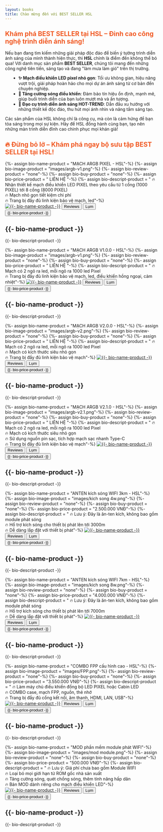 ```yaml
---
layout: books
title: Chào mừng đến với BEST SELLER HSL
---
```

<head>
	<link rel="stylesheet" type="text/css" href="css/book_style.css" />
	<link rel="stylesheet" type="text/css" href="css/books_component.css" />
	<!-- Modernizr is used for flexbox fallback -->
	<script src="js/modernizr.custom.js"></script>
</head>
<div class="view">
	<div class="my__suggestion">
		<h2 style="color: #f15a24;">Khám phá BEST SELLER tại HSL – Đỉnh cao công nghệ trình diễn ánh sáng!</h2>
		<p>Nếu bạn đang tìm kiếm những giải pháp độc đáo để biến ý tưởng trình diễn ánh sáng của mình thành hiện thực, thì <strong>HSL</strong> chính là điểm đến không thể bỏ qua! Với danh mục sản phẩm <strong>BEST SELLER</strong>, chúng tôi mang đến những công nghệ tiên tiến, sáng tạo và đang "làm mưa làm gió" trên thị trường.</p>
		<ul style="margin-left: 20px;">
			<li><strong>✨ Mạch điều khiển LED pixel nhỏ gọn</strong>: Tối ưu không gian, hiệu năng vượt trội, giải pháp hoàn hảo cho mọi dự án ánh sáng từ cơ bản đến chuyên nghiệp.</li>
			<li><strong>📡 Tăng cường sóng điều khiển</strong>: Đảm bảo tín hiệu ổn định, mạnh mẽ, giúp buổi trình diễn của bạn luôn mượt mà và ấn tượng.</li>
			<li><strong>🎇 Đạo cụ trình diễn ánh sáng HOT-TREND</strong>: Dẫn đầu xu hướng với những thiết kế độc đáo, thu hút mọi ánh nhìn và nâng tầm sáng tạo.</li>
		</ul>
		<p>Các sản phẩm của HSL không chỉ là công cụ, mà còn là cảm hứng để bạn tỏa sáng trong mọi sự kiện. Hãy để HSL đồng hành cùng bạn, tạo nên những màn trình diễn đỉnh cao chinh phục mọi khán giả!</p>
		<h2 style="color: #f15a24; font-weight: bold;">🔥 Đừng bỏ lỡ – Khám phá ngay bộ sưu tập BEST SELLER tại HSL!</h2>
	</div>
	<div>
		<section class="grid">
		<!-- sách 1 -->
			<div class="product">
				<div class="product__info">
					{%- assign bio-name-product = "MẠCH ARGB PIXEL - HSL"-%}<!--  Tên sản phẩm -->
					{%- assign bio-image-product = "images/argb-v1.png"-%}<!--  Ảnh sản phẩm -->
					{%- assign bio-review-product = "none"-%}<!--  Link review sản phẩm -->
					{%- assign bio-buy-product = "none"-%}<!--  Link mua sản phẩm -->
					{%- assign bio-price-product = " LIÊN HỆ "-%}<!--  Giá bán sản phẩm -->
					{%- assign bio-descript-product = "
					🔥 Nhận thiết kế mạch điều khiển LED PIXEL theo yêu cầu từ 1 cổng (1000 PIXEL) tới 8 cổng (8000 PIXEL)<br>
					🔥 Mạch nhỏ gọn tiết kiệm chi phí<br>
					🔥 Trang bị đầy đủ linh kiện bảo vệ mạch, led"-%}<!--  Mô tả sản phẩm -->
					<a href="{{- bio-buy-product -}}" target="_blank"><img class="product__image"  src="{{- bio-image-product -}}" alt="{{- bio-name-product -}}"></a><!--  Ảnh sản phẩm -->
					<button class="action action--button" onclick="window.open('{{- bio-review-product -}}')"><i class="fa fa-check-circle-o"></i><span class="action__text">Reviews</span></button> <!--  Link review sản phẩm -->
					<button class="action action--button" onclick="window.open('{{- bio-buy-product -}}')"><i class="fa fa-shopping-cart"></i><span class="action__text">Lụm</span></button> <!--  Link mua sản phẩm -->
					<br>
					<button class="action action--button" onclick="window.open('{{- bio-buy-product -}}')"><i class="fa-solid fa-dollar-sign"></i><span class="action__text">{{- bio-price-product -}}</span></button> <!--  Giá mua sản phẩm -->
					<h2 class="product__title">{{- bio-name-product -}}</h2> <!--  Tên sản phẩm -->
					<p>{{- bio-descript-product -}}</p>
				</div>
			</div>	
		<!-- sách 1 -->
			<div class="product">
				<div class="product__info">
					{%- assign bio-name-product = "MẠCH ARGB V1.0.0 - HSL"-%}<!--  Tên sản phẩm -->
					{%- assign bio-image-product = "images/argb-v1.png"-%}<!--  Ảnh sản phẩm -->
					{%- assign bio-review-product = "none"-%}<!--  Link review sản phẩm -->
					{%- assign bio-buy-product = "none"-%}<!--  Link mua sản phẩm -->
					{%- assign bio-price-product = " LIÊN HỆ "-%}<!--  Giá bán sản phẩm -->
					{%- assign bio-descript-product = "
					🔥 Mạch có 2 ngõ ra led, mỗi ngõ ra 1000 led Pixel<br>
					🔥 Trang bị đầy đủ linh kiện bảo vệ mạch, led, điều khiển hồng ngoại, cảm nhiệt"-%}<!--  Mô tả sản phẩm -->
					<a href="{{- bio-buy-product -}}" target="_blank"><img class="product__image"  src="{{- bio-image-product -}}" alt="{{- bio-name-product -}}"></a><!--  Ảnh sản phẩm -->
					<button class="action action--button" onclick="window.open('{{- bio-review-product -}}')"><i class="fa fa-check-circle-o"></i><span class="action__text">Reviews</span></button> <!--  Link review sản phẩm -->
					<button class="action action--button" onclick="window.open('{{- bio-buy-product -}}')"><i class="fa fa-shopping-cart"></i><span class="action__text">Lụm</span></button> <!--  Link mua sản phẩm -->
					<br>
					<button class="action action--button" onclick="window.open('{{- bio-buy-product -}}')"><i class="fa-solid fa-dollar-sign"></i><span class="action__text">{{- bio-price-product -}}</span></button> <!--  Giá mua sản phẩm -->
					<h2 class="product__title">{{- bio-name-product -}}</h2> <!--  Tên sản phẩm -->
					<p>{{- bio-descript-product -}}</p>
				</div>
			</div>	
		<!-- sách 6 -->
			<div class="product">
				<div class="product__info">
					{%- assign bio-name-product = "MẠCH ARGB V2.0.0 - HSL"-%}<!--  Tên sản phẩm -->
					{%- assign bio-image-product = "images/argb-v2.png"-%}<!--  Ảnh sản phẩm -->
					{%- assign bio-review-product = "none"-%}<!--  Link review sản phẩm -->
					{%- assign bio-buy-product = "none"-%}<!--  Link mua sản phẩm -->
					{%- assign bio-price-product = " LIÊN HỆ "-%}<!--  Giá bán sản phẩm -->
					{%- assign bio-descript-product = "
					🔥 Mạch có 2 ngõ ra led, mỗi ngõ ra 1000 led Pixel<br>
					🔥 Mạch có kích thước siêu nhỏ gọn<br>
					🔥 Trang bị đầy đủ linh kiện bảo vệ mạch"-%}<!--  Mô tả sản phẩm -->
					<a href="{{- bio-buy-product -}}" target="_blank"><img class="product__image"  src="{{- bio-image-product -}}" alt="{{- bio-name-product -}}"></a><!--  Ảnh sản phẩm -->
					<button class="action action--button" onclick="window.open('{{- bio-review-product -}}')"><i class="fa fa-check-circle-o"></i><span class="action__text">Reviews</span></button> <!--  Link review sản phẩm -->
					<button class="action action--button" onclick="window.open('{{- bio-buy-product -}}')"><i class="fa fa-shopping-cart"></i><span class="action__text">Lụm</span></button> <!--  Link mua sản phẩm -->
					<br>
					<button class="action action--button" onclick="window.open('{{- bio-buy-product -}}')"><i class="fa-solid fa-dollar-sign"></i><span class="action__text">{{- bio-price-product -}}</span></button> <!--  Giá mua sản phẩm -->
					<h2 class="product__title">{{- bio-name-product -}}</h2> <!--  Tên sản phẩm -->
					<p>{{- bio-descript-product -}}</p>
				</div>
			</div>	
					<!-- sách 6 -->
			<div class="product">
				<div class="product__info">
					{%- assign bio-name-product = "MẠCH ARGB V2.1.0 - HSL"-%}<!--  Tên sản phẩm -->
					{%- assign bio-image-product = "images/argb-v2.1.png"-%}<!--  Ảnh sản phẩm -->
					{%- assign bio-review-product = "none"-%}<!--  Link review sản phẩm -->
					{%- assign bio-buy-product = "none"-%}<!--  Link mua sản phẩm -->
					{%- assign bio-price-product = " LIÊN HỆ "-%}<!--  Giá bán sản phẩm -->
					{%- assign bio-descript-product = "
					🔥 Mạch có 2 ngõ ra led, mỗi ngõ ra 1000 led Pixel<br>
					🔥 Mạch có kích thước siêu nhỏ gọn<br>
					🔥 Sử dụng nguồn pin sạc, tích hợp mạch sạc nhanh Type-C<br>
					🔥 Trang bị đầy đủ linh kiện bảo vệ mạch"-%}<!--  Mô tả sản phẩm -->
					<a href="{{- bio-buy-product -}}" target="_blank"><img class="product__image"  src="{{- bio-image-product -}}" alt="{{- bio-name-product -}}"></a><!--  Ảnh sản phẩm -->
					<button class="action action--button" onclick="window.open('{{- bio-review-product -}}')"><i class="fa fa-check-circle-o"></i><span class="action__text">Reviews</span></button> <!--  Link review sản phẩm -->
					<button class="action action--button" onclick="window.open('{{- bio-buy-product -}}')"><i class="fa fa-shopping-cart"></i><span class="action__text">Lụm</span></button> <!--  Link mua sản phẩm -->
					<br>
					<button class="action action--button" onclick="window.open('{{- bio-buy-product -}}')"><i class="fa-solid fa-dollar-sign"></i><span class="action__text">{{- bio-price-product -}}</span></button> <!--  Giá mua sản phẩm -->
					<h2 class="product__title">{{- bio-name-product -}}</h2> <!--  Tên sản phẩm -->
					<p>{{- bio-descript-product -}}</p>
				</div>
			</div>	
		<!-- sách 1 -->
			<div class="product">
				<div class="product__info">
					{%- assign bio-name-product = "ANTEN kích sóng WIFI 3km - HSL"-%}<!--  Tên sản phẩm -->
					{%- assign bio-image-product = "images/kich song 4w.png"-%}<!--  Ảnh sản phẩm -->
					{%- assign bio-review-product = "none"-%}<!--  Link review sản phẩm -->
					{%- assign bio-buy-product = "none"-%}<!--  Link mua sản phẩm -->
					{%- assign bio-price-product = "2.500.000 VNĐ"-%}<!--  Giá bán sản phẩm -->
					{%- assign bio-descript-product = "
					🔥 Lưu ý: Đây là ăn-ten kích, không bao gồm module phát sóng<br>
					🔥 Hổ trợ kích sóng cho thiết bị phát lên tới 3000m<br>
					🔥 Dễ dàng lắp đặt với thiết bị phát"-%}<!--  Mô tả sản phẩm -->
					<a href="{{- bio-buy-product -}}" target="_blank"><img class="product__image"  src="{{- bio-image-product -}}" alt="{{- bio-name-product -}}"></a><!--  Ảnh sản phẩm -->
					<button class="action action--button" onclick="window.open('{{- bio-review-product -}}')"><i class="fa fa-check-circle-o"></i><span class="action__text">Reviews</span></button> <!--  Link review sản phẩm -->
					<button class="action action--button" onclick="window.open('{{- bio-buy-product -}}')"><i class="fa fa-shopping-cart"></i><span class="action__text">Lụm</span></button> <!--  Link mua sản phẩm -->
					<br>
					<button class="action action--button" onclick="window.open('{{- bio-buy-product -}}')"><i class="fa-solid fa-dollar-sign"></i><span class="action__text">{{- bio-price-product -}}</span></button> <!--  Giá mua sản phẩm -->
					<h2 class="product__title">{{- bio-name-product -}}</h2> <!--  Tên sản phẩm -->
					<p>{{- bio-descript-product -}}</p>
				</div>
			</div>	
		<!-- sách 6 -->
			<div class="product">
				<div class="product__info">
					{%- assign bio-name-product = "ANTEN kích sóng WIFI 7km - HSL"-%}<!--  Tên sản phẩm -->
					{%- assign bio-image-product = "images/kich song 8w.png"-%}<!--  Ảnh sản phẩm -->
					{%- assign bio-review-product = "none"-%}<!--  Link review sản phẩm -->
					{%- assign bio-buy-product = "none"-%}<!--  Link mua sản phẩm -->
					{%- assign bio-price-product = "4.000.000 VNĐ"-%}<!--  Giá bán sản phẩm -->
					{%- assign bio-descript-product = "
					🔥 Lưu ý: Đây là ăn-ten kích, không bao gồm module phát sóng<br>
					🔥 Hổ trợ kích sóng cho thiết bị phát lên tới 7000m<br>
					🔥 Dễ dàng lắp đặt với thiết bị phát"-%}<!--  Mô tả sản phẩm -->
					<a href="{{- bio-buy-product -}}" target="_blank"><img class="product__image"  src="{{- bio-image-product -}}" alt="{{- bio-name-product -}}"></a><!--  Ảnh sản phẩm -->
					<button class="action action--button" onclick="window.open('{{- bio-review-product -}}')"><i class="fa fa-check-circle-o"></i><span class="action__text">Reviews</span></button> <!--  Link review sản phẩm -->
					<button class="action action--button" onclick="window.open('{{- bio-buy-product -}}')"><i class="fa fa-shopping-cart"></i><span class="action__text">Lụm</span></button> <!--  Link mua sản phẩm -->
					<br>
					<button class="action action--button" onclick="window.open('{{- bio-buy-product -}}')"><i class="fa-solid fa-dollar-sign"></i><span class="action__text">{{- bio-price-product -}}</span></button> <!--  Giá mua sản phẩm -->
					<h2 class="product__title">{{- bio-name-product -}}</h2> <!--  Tên sản phẩm -->
					<p>{{- bio-descript-product -}}</p>
				</div>
			</div>	
					<!-- sách 6 -->
			<div class="product">
				<div class="product__info">
					{%- assign bio-name-product = "COMBO FPP cấu hình cao - HSL"-%}<!--  Tên sản phẩm -->
					{%- assign bio-image-product = "images/FPP.png"-%}<!--  Ảnh sản phẩm -->
					{%- assign bio-review-product = "none"-%}<!--  Link review sản phẩm -->
					{%- assign bio-buy-product = "none"-%}<!--  Link mua sản phẩm -->
					{%- assign bio-price-product = "3.550.000 VNĐ"-%}<!--  Giá bán sản phẩm -->
					{%- assign bio-descript-product = "
					🔥 Làm máy chủ điều khiển đồng bộ LED PIXEL hoặc Cabin LED<br>
					🔥 COMBO case, mạch FPP, nguồn, thẻ nhớ<br>
					🔥 Trang bị đầy đủ cổng kết nối, âm thanh, HDMI, LAN, USB"-%}<!--  Mô tả sản phẩm -->
					<a href="{{- bio-buy-product -}}" target="_blank"><img class="product__image"  src="{{- bio-image-product -}}" alt="{{- bio-name-product -}}"></a><!--  Ảnh sản phẩm -->
					<button class="action action--button" onclick="window.open('{{- bio-review-product -}}')"><i class="fa fa-check-circle-o"></i><span class="action__text">Reviews</span></button> <!--  Link review sản phẩm -->
					<button class="action action--button" onclick="window.open('{{- bio-buy-product -}}')"><i class="fa fa-shopping-cart"></i><span class="action__text">Lụm</span></button> <!--  Link mua sản phẩm -->
					<br>
					<button class="action action--button" onclick="window.open('{{- bio-buy-product -}}')"><i class="fa-solid fa-dollar-sign"></i><span class="action__text">{{- bio-price-product -}}</span></button> <!--  Giá mua sản phẩm -->
					<h2 class="product__title">{{- bio-name-product -}}</h2> <!--  Tên sản phẩm -->
					<p>{{- bio-descript-product -}}</p>
				</div>
			</div>	
					<!-- sách 6 -->
			<div class="product">
				<div class="product__info">
					{%- assign bio-name-product = "MOD phần mềm module phát WIFI"-%}<!--  Tên sản phẩm -->
					{%- assign bio-image-product = "images/mod module.png"-%}<!--  Ảnh sản phẩm -->
					{%- assign bio-review-product = "none"-%}<!--  Link review sản phẩm -->
					{%- assign bio-buy-product = "none"-%}<!--  Link mua sản phẩm -->
					{%- assign bio-price-product = "500.000 VNĐ"-%}<!--  Giá bán sản phẩm -->
					{%- assign bio-descript-product = "
					🔥 Lưu ý: Giá phí chưa bao gồm Module WIFI<br>
					🔥 Loại bỏ mọi giới hạn từ ROM gốc nhà sản xuất<br>
					🔥 Tăng cường sóng, quét chồng sóng, thêm tính năng hấp dãn<br>
					🔥 Bản MOD dành riêng cho mạch điều khiển LED"-%}<!--  Mô tả sản phẩm -->
					<a href="{{- bio-buy-product -}}" target="_blank"><img class="product__image"  src="{{- bio-image-product -}}" alt="{{- bio-name-product -}}"></a><!--  Ảnh sản phẩm -->
					<button class="action action--button" onclick="window.open('{{- bio-review-product -}}')"><i class="fa fa-check-circle-o"></i><span class="action__text">Reviews</span></button> <!--  Link review sản phẩm -->
					<button class="action action--button" onclick="window.open('{{- bio-buy-product -}}')"><i class="fa fa-shopping-cart"></i><span class="action__text">Lụm</span></button> <!--  Link mua sản phẩm -->
					<br>
					<button class="action action--button" onclick="window.open('{{- bio-buy-product -}}')"><i class="fa-solid fa-dollar-sign"></i><span class="action__text">{{- bio-price-product -}}</span></button> <!--  Giá mua sản phẩm -->
					<h2 class="product__title">{{- bio-name-product -}}</h2> <!--  Tên sản phẩm -->
					<p>{{- bio-descript-product -}}</p>
				</div>
			</div>	
		</section>
	</div>
</div>
